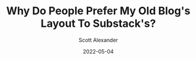 ---
layout: podcast
title: "Why Do People Prefer My Old Blog's Layout To Substack's?"
author: Scott Alexander
description: https://astralcodexten.substack.com/p/why-do-people-prefer-my-old-blogs
date: 2022-05-04
length: 859916
duration: 215
guid: why-do-people-prefer-my-old-blogs
---